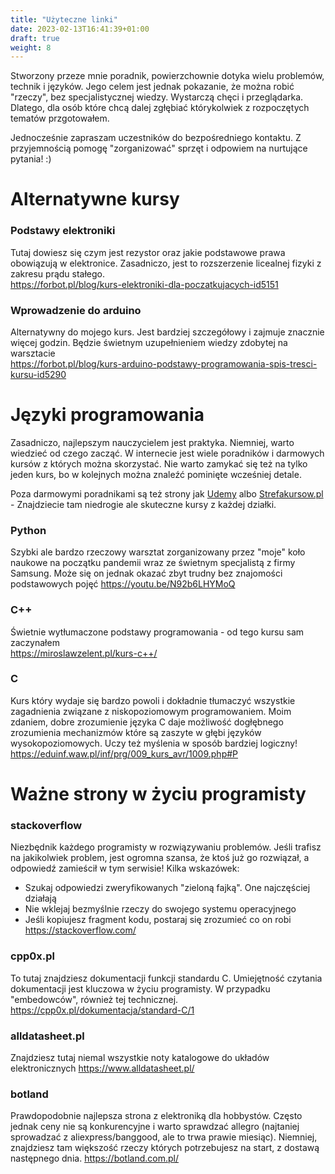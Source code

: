 ```yaml
---
title: "Użyteczne linki"
date: 2023-02-13T16:41:39+01:00
draft: true
weight: 8
---
```

Stworzony przeze mnie poradnik, powierzchownie dotyka wielu problemów, technik i języków. Jego celem
jest jednak pokazanie, że można robić "rzeczy", bez specjalistycznej wiedzy. Wystarczą chęci i przeglądarka.
Dlatego, dla osób które chcą dalej zgłębiać którykolwiek z rozpoczętych tematów przgotowałem.
  
Jednocześnie zapraszam uczestników do bezpośredniego kontaktu. Z przyjemnością pomogę "zorganizować" sprzęt i odpowiem na nurtujące pytania! :)

# Alternatywne kursy
### Podstawy elektroniki
Tutaj dowiesz się czym jest rezystor oraz jakie podstawowe prawa obowiązują w elektronice.
Zasadniczo, jest to rozszerzenie licealnej fizyki z zakresu prądu stałego.  
https://forbot.pl/blog/kurs-elektroniki-dla-poczatkujacych-id5151

### Wprowadzenie do arduino
Alternatywny do mojego kurs. Jest bardziej szczegółowy i zajmuje znacznie więcej godzin. Będzie świetnym uzupełnieniem wiedzy zdobytej na warsztacie  
https://forbot.pl/blog/kurs-arduino-podstawy-programowania-spis-tresci-kursu-id5290

# Języki programowania
Zasadniczo, najlepszym nauczycielem jest praktyka. Niemniej, warto wiedzieć od czego zacząć. W internecie jest wiele poradników i darmowych kursów z których można skorzystać. Nie warto zamykać się też na tylko jeden kurs, bo w kolejnych można znaleźć pominięte wcześniej detale.
  
Poza darmowymi poradnikami są też strony jak [Udemy](https://www.udemy.com/) albo [Strefakursow.pl](https://strefakursow.pl/) - Znajdziecie tam niedrogie ale skuteczne kursy z każdej działki.

### Python
Szybki ale bardzo rzeczowy warsztat zorganizowany przez "moje" koło naukowe na początku pandemii wraz ze świetnym specjalistą z firmy Samsung. Może się on jednak okazać zbyt trudny bez znajomości podstawowych pojęć 
https://youtu.be/N92b6LHYMoQ

### C++
Świetnie wytłumaczone podstawy programowania - od tego kursu sam zaczynałem   
https://miroslawzelent.pl/kurs-c++/

### C
Kurs który wydaje się bardzo powoli i dokładnie tłumaczyć wszystkie zagadnienia związane z niskopoziomowym programowaniem. 
Moim zdaniem, dobre zrozumienie języka C daje możliwość dogłębnego zrozumienia mechanizmów które są zaszyte w głębi języków wysokopoziomowych. Uczy też myślenia w sposób bardziej logiczny!
https://eduinf.waw.pl/inf/prg/009_kurs_avr/1009.php#P

# Ważne strony w życiu programisty
### stackoverflow
Niezbędnik każdego programisty w rozwiązywaniu problemów. Jeśli trafisz na jakikolwiek problem, jest ogromna szansa, że ktoś już go rozwiązał, a odpowiedź zamieścił w tym serwisie!
Kilka wskazówek:
- Szukaj odpowiedzi zweryfikowanych "zieloną fajką". One najczęściej działają
- Nie wklejaj bezmyślnie rzeczy do swojego systemu operacyjnego
- Jeśli kopiujesz fragment kodu, postaraj się zrozumieć co on robi
https://stackoverflow.com/
  
### cpp0x.pl
To tutaj znajdziesz dokumentacji funkcji standardu C. Umiejętność czytania dokumentacji jest kluczowa w życiu programisty. W przypadku "embedowców", również tej technicznej.
https://cpp0x.pl/dokumentacja/standard-C/1 

### alldatasheet.pl
Znajdziesz tutaj niemal wszystkie noty katalogowe do układów elektronicznych
https://www.alldatasheet.pl/

### botland
Prawdopodobnie najlepsza strona z elektroniką dla hobbystów. Często jednak ceny nie są konkurencyjne i warto sprawdzać allegro (najtaniej sprowadzać z aliexpress/banggood, ale to trwa prawie miesiąc). Niemniej, znajdziesz tam większość rzeczy których potrzebujesz na start, z dostawą następnego dnia.
https://botland.com.pl/